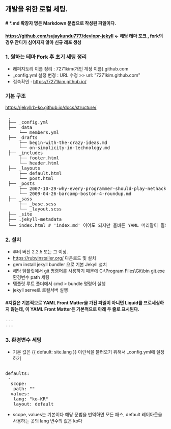 ## 개발을 위한 로컬 세팅.
#### # *.md 확장자 명은 Markdown 문법으로 작성된 파일이다.
#### https://github.com/sujaykundu777/devlopr-jekyll <- 해당 테마 포크 , fork의 경우 잔디가 심어지지 않아 신규 레포 생성

### 1. 원하는 테마 Fork 후 초기 세팅 정리
- 레퍼지토리 이름 정리 : 7271kim(개인 계정 이름).github.com
- _config.yml 설정 변경 : URL 수정  >> url: "7271kim.github.com" 
- 접속확인 : https://7271kim.github.io/

### 기본 구조 
 https://jekyllrb-ko.github.io/docs/structure/
 <pre>
 .
 ├── _config.yml
 ├── _data
     └── members.yml
 ├── _drafts
     ├── begin-with-the-crazy-ideas.md
     └── on-simplicity-in-technology.md
 ├── _includes
     ├── footer.html
     └── header.html
 ├── _layouts
     ├── default.html
     └── post.html
 ├── _posts
     ├── 2007-10-29-why-every-programmer-should-play-nethack.md
     └── 2009-04-26-barcamp-boston-4-roundup.md
 ├── _sass
     ├── _base.scss
     └── _layout.scss
 ├── _site
 ├── .jekyll-metadata
 └── index.html # 'index.md' 이어도 되지만 올바른 YAML 머리말이 필요합니다
</pre>
### 2. 설치
- 루비 버전 2.2.5 또는 그 이상.
- https://rubyinstaller.org/ 다운로드 및 설치
- gem install jekyll bundler 으로 기본 Jekyll 설치 
- 해당 템플릿에서 git 명령어를 사용하기 때문에  C:\Program Files\Git\bin git.exe 환경변수 path 세팅
- 템플릿 루트 폴더에서 cmd > bundle 명령어 실행 
- jekyll serve로 로컬서버 실행

#### #지킬은 기본적으로 YAML Front Matter을 가진 파일이 아니면 Liquid를 프로세싱하지 않는데, 이 YAML Front Matter은 기본적으로 아래 두 줄로 표시된다.
<pre>
---
---
</pre>

### 3. 환경변수 세팅 
- 기본 값은  {{ default: site.lang }} 이런식을 불러오기 위해서 _config.yml에 설정하기
<pre>  
defaults:
 -
  scope:
   path: ""
  values:
   lang: "ko-KR"
   layout: default
</pre>
- scope, values는 기본이다 해당 문법을 번역하면  모든 패스, default 레이아웃을 사용하는 곳의 lang 변수의 값은 ko다 


